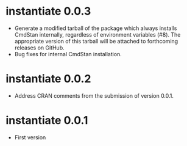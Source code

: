# instantiate 0.0.3

* Generate a modified tarball of the package which always installs CmdStan internally, regardless of environment variables (#8). The appropriate version of this tarball will be attached to forthcoming releases on GitHub.
* Bug fixes for internal CmdStan installation.

# instantiate 0.0.2

* Address CRAN comments from the submission of version 0.0.1.

# instantiate 0.0.1

* First version
